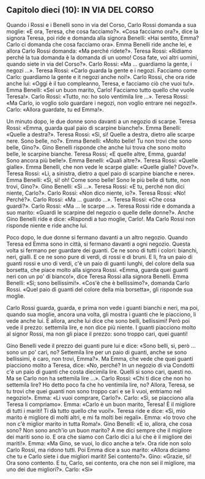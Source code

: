 ## Capitolo dieci (10): IN VIA DEL CORSO

Quando i Rossi e i Benelli sono in via del Corso, Carlo Rossi domanda a sua moglie: «E ora, Teresa, che cosa facciamo?». «Cosa facciamo ora?», dice la signora Teresa, poi ride e domanda alla signora Benelli: «Hai sentito, Emma? Carlo ci domanda che cosa facciamo ora». Emma Benelli ride anche lei, e allora Carlo Rossi domanda: «Ma perché ridete?». Teresa Rossi: «Ridiamo perché la tua domanda è la domanda di un uomo! Cosa fate, voi altri uomini, quando siete in via del Corso?». Carlo Rossi: «Ma ... guardiamo la gente, i negozi ...». Teresa Rossi: «Carlo guarda la gente e i negozi. Facciamo come Carlo: guardiamo la gente e it negozi anche noi!». Carlo Rossi, che ora ride anche lui: «Oggi è il tuo compleanno, Teresa, e facciamo ciò che vuoi tu!». Emma Benelli: «Sei un buon marito, Carlo! Facciamo tutto quello che vuole Teresa!». Carlo Rossi: «Tutto, no: ho solo ventimila lire ...». Teresa Rossi: «Ma Carlo, io voglio solo guardare i negozi, non voglio entrare nei negozi!». Carlo: «Allora guardate, tu ed Emma!».

Un minuto dopo, le due donne sono davanti a un negozio di scarpe. Teresa Rossi: «Emma, guarda qual paio di scarpine bianche!». Emma Benelli: «Quelle a destra?». Teresa Rossi: «Sì, sì! Quelle a destra, dietro alle scarpe nere. Sono belle, no?». Emma Benelli: «Molto belle! Tu non trovi che sono belle, Gino?». Gino Benelli risponde che anche lui trova che sono molto belle, le scarpine bianche. Teresa Rossi; «E quelle altre, Emma, guarda! Sono ancora più belle!». Emma Benelli: «Quali altre?». Teresa Rossi: «Quelle gialle». Emma Benelli, che non vede le scarpe gialle: «Quelle gialle? Dove?». Teresa Rossi: «Lì, a sinistra, dietro a quel paio di scarpine bianche e nere». Emma Benelli: «Sì, sì! oh! Come sono belle! Sono le più belle di tutte, non trovi, Gino?». Gino Benelli: «Sì ...». Teresa Rossi: «E tu, perché non dici niente, Carlo?». Carlo Rossi: «Non dico niente, io?». Teresa Rossi: «No! Perché?». Carlo Rossi: «Ma ... guardo ...». Teresa Rossi: «Che cosa guardi?». Carlo Rossi: «Ma ... le scarpe ...». Teresa Rossi ride e domanda a suo marito: «Guardi le scarpine del negozio o quelle delle donne?». Anche Gino Benelli ride e dice: «Rispondi a tuo moglie, Carlo!. Ma Carlo Rossi non risponde niente e ride anche lui.

Poco dopo, le due donne si fermano davanti a un altro negozio. Quando Teresa ed Emma sono in città, si fermano davanti a ogni negozio. Questa volta si fermano per guardare dei guanti. Ce ne sono di tutti i colori: bianchi, neri, gialli. E ce ne sono pure di verdi, di rossi e di bruni. E lì, fra un paio di guanti rossi e uno di verdi, c'è un paio di guanti lunghi, del colore della sua borsetta, che piace molto alla signora Rossi. «Emma, guarda quei guanti neri con un po' di bianco!», dice Teresa Rossi alla signora Benelli. Emma Benelli: «Sì; sono bellissimi!». «Cos'è che è bellissimo?», domanda Carlo Rossi. «Quel paio di guanti del colore della mia borsetta», gli risponde sua moglie.

Carlo Rossi guarda, guarda, e prima non vede i guanti bianchi e neri, ma poi, quando sua moglie, ancora una volta, gli mostra i guanti che le piacciono, li vede anche lui. E allora, anche lui dice che sono belli, bellissimi! Però poi vede il prezzo: settemila lire, e non dice più niente. I guanti piacciono molto al signor Rossi, ma non gli piace il prezzo: sono troppo cari, quei guanti!

Gino Benelli vede il prezzo dei guanti pure lui e dice: «Sono belli, sì, però ... sono un po' cari, no? Settemila lire per un paio di guanti, anche se sono bellissimi, è caro, non trovi, Emma?». Ma Emma, che vede che quei guanti piacciono molto a Teresa, dice: «No, perché? In un negozio di via Condotti c'è un paio di guanti che costa diecimila lire. Quelli sì sono cari, questi no. Ma se Carlo non ha settemila lire ...». Carlo Rossi: «Chi ti dice che non ho settemila lire? Ho detto poco fa che ho ventimila lire, no? Allora, Teresa, se tu trovi che quei guanti non sono troppo cari e se li vuoi, entriamo nel negozio!». Emma: «Li vuoi comprare, Carlo?». Carlo: «Sì, se piacciono alla Teresa li compriamo». Emma: «Carlo è un buon marito, Teresa! È il migliore di tutti i mariti! Ti dà tutto quello che vuoi!». Teresa ride e dice: «Sì, mio marito è migliore di molti altri, e mi fa molti bei regali». Emma: «Io trovo che non c'è miglior marito in tutta Roma!». Gino Benelli: «E io, allora, che cosa sono? Non sono anch'io un buon marito? A me dici sempre che il migliore dei mariti sono io. E ora che siamo con Carlo dici a lui che è il migliore dei mariti!». Emma: «Ma Gino, se vuoi, lo dico anche a te!». Ora ride non solo Carlo Rossi, ma ridono tutti. Poi Emma dice a suo marito: «Allora diciamo che tu e Carlo siete i due migliori mariti! Sei contento?». Gino: «Grazie, sì! Ora sono contento. E tu, Carlo, sei contento, ora che non sei il migliore, ma uno dei due migliori?». Carlo: «Sì»
<!--stackedit_data:
eyJoaXN0b3J5IjpbLTU0MTc4NDYxMywtMTc1NzgwODgwMyw4MT
g4NTUyNjYsNDk1OTU2NjgwXX0=
-->